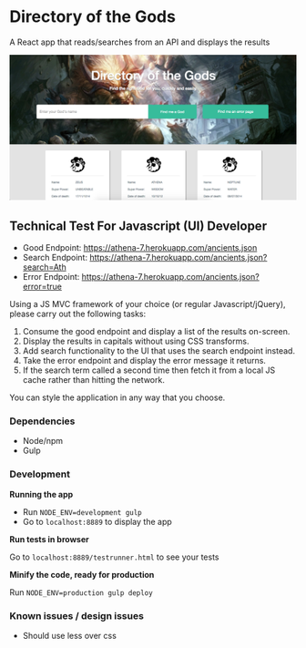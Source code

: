 # Directory of the Gods
A React app that reads/searches from an API and displays the results

![Alt text](/screenshot.png?raw=true "Parser of the Gods App")

## Technical Test For Javascript (UI) Developer

- Good Endpoint: https://athena-7.herokuapp.com/ancients.json
- Search Endpoint: https://athena-7.herokuapp.com/ancients.json?search=Ath
- Error Endpoint: https://athena-7.herokuapp.com/ancients.json?error=true

Using a JS MVC framework of your choice (or regular Javascript/jQuery), please carry out the following tasks:

1. Consume the good endpoint and display a list of the results on-screen.
2. Display the results in capitals without using CSS transforms.
3. Add search functionality to the UI that uses the search endpoint instead.
4. Take the error endpoint and display the error message it returns.
5. If the search term called a second time then fetch it from a local JS cache rather than hitting the network.

You can style the application in any way that you choose.

### Dependencies
* Node/npm
* Gulp

### Development
**Running the app**

- Run `NODE_ENV=development gulp`
- Go to `localhost:8889` to display the app

**Run tests in browser**

Go to `localhost:8889/testrunner.html` to see your tests

**Minify the code, ready for production**

Run `NODE_ENV=production gulp deploy`

### Known issues / design issues
* Should use less over css
